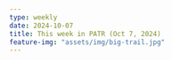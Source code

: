 ```yaml
---
type: weekly
date: 2024-10-07
title: This week in PATR (Oct 7, 2024)
feature-img: "assets/img/big-trail.jpg"
---
```



